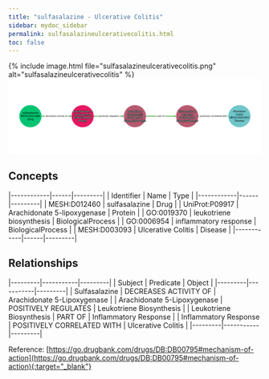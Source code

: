 ```yaml
---
title: "sulfasalazine - Ulcerative Colitis"
sidebar: mydoc_sidebar
permalink: sulfasalazineulcerativecolitis.html
toc: false 
---
```


{% include image.html file="sulfasalazineulcerativecolitis.png" alt="sulfasalazineulcerativecolitis" %}![Path Visualization](/images/sulfasalazineulcerativecolitis.png)

## Concepts

|------------|------|---------|
| Identifier | Name | Type    |
|------------|------|---------|
| MESH:D012460 | sulfasalazine | Drug |
| UniProt:P09917 | Arachidonate 5-lipoxygenase | Protein |
| GO:0019370 | leukotriene biosynthesis | BiologicalProcess |
| GO:0006954 | inflammatory response | BiologicalProcess |
| MESH:D003093 | Ulcerative Colitis | Disease |
|------------|------|---------|

## Relationships

|---------|-----------|---------|
| Subject | Predicate | Object  |
|---------|-----------|---------|
| Sulfasalazine | DECREASES ACTIVITY OF | Arachidonate 5-Lipoxygenase |
| Arachidonate 5-Lipoxygenase | POSITIVELY REGULATES | Leukotriene Biosynthesis |
| Leukotriene Biosynthesis | PART OF | Inflammatory Response |
| Inflammatory Response | POSITIVELY CORRELATED WITH | Ulcerative Colitis |
|---------|-----------|---------|

Reference: [https://go.drugbank.com/drugs/DB:DB00795#mechanism-of-action](https://go.drugbank.com/drugs/DB:DB00795#mechanism-of-action){:target="_blank"}